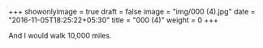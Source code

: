 +++
showonlyimage = true
draft = false
image = "img/000 (4).jpg"
date = "2016-11-05T18:25:22+05:30"
title = "000 (4)"
weight = 0
+++

And I would walk 10,000 miles.

